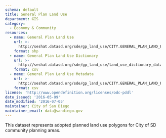 ```yaml
---
schema: default
title: General Plan Land Use
department: GIS
category:
  - Economy & Community
resources:
  - name: General Plan Land Use
    url: >-
      http://seshat.datasd.org/sde/gp_land_use/CITY.GENERAL_PLAN_LAND_USE_datasd.zip
    format: shp
  - name: General Plan Land Use Dictionary
    url: >-
      http://seshat.datasd.org/sde/gp_land_use/land_use_dictionary_datasd.csv
    format: csv
  - name: General Plan Land Use Metadata
    url: >-
      http://seshat.datasd.org/sde/gp_land_use/CITY.GENERAL_PLAN_LAND_USE_metadata_datasd.csv
    format: csv
license: 'http://www.opendefinition.org/licenses/odc-pddl'
date_issued: '2016-05-09'
date_modified: '2016-07-05'
maintainer: City of San Diego
maintainer_email: data@sandiego.gov
---
```

This dataset represents adopted planned land use polygons for City of SD community
planning areas.
